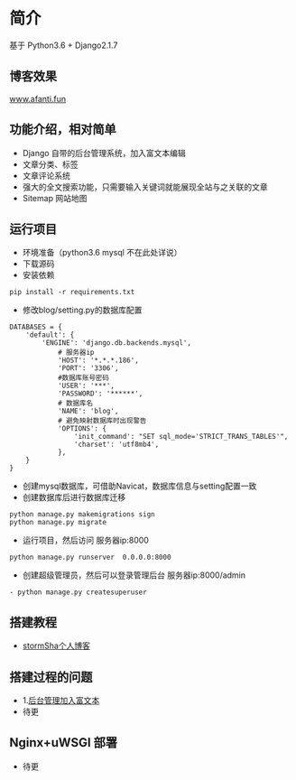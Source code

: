 # 简介
基于 Python3.6 + Django2.1.7 

## 博客效果
www.afanti.fun

## 功能介绍，相对简单

- Django 自带的后台管理系统，加入富文本编辑
- 文章分类、标签
- 文章评论系统
- 强大的全文搜索功能，只需要输入关键词就能展现全站与之关联的文章
- Sitemap 网站地图

## 运行项目
- 环境准备（python3.6 mysql 不在此处详说）
- 下载源码
-  安装依赖
```
pip install -r requirements.txt 
```
- 修改blog/setting.py的数据库配置

```
DATABASES = {
    'default': {
        'ENGINE': 'django.db.backends.mysql',
            # 服务器ip
            'HOST': '*.*.*.186',
            'PORT': '3306',
            #数据库账号密码
            'USER': '***',
            'PASSWORD': '******',
            # 数据库名
            'NAME': 'blog',
            # 避免映射数据库时出现警告
            'OPTIONS': {
                'init_command': "SET sql_mode='STRICT_TRANS_TABLES'",
                'charset': 'utf8mb4',
            },
    }
}
```
- 创建mysql数据库，可借助Navicat，数据库信息与setting配置一致
- 创建数据库后进行数据库迁移

```
python manage.py makemigrations sign
python manage.py migrate
```
- 运行项目，然后访问 服务器ip:8000
```
python manage.py runserver  0.0.0.0:8000
```
- 创建超级管理员，然后可以登录管理后台 服务器ip:8000/admin

```
- python manage.py createsuperuser
```
## 搭建教程

- [stormSha个人博客](https://stormsha.com/)

## 搭建过程的问题
- 1.[后台管理加入富文本](http://afanti.fun/article/13/)
- 待更

## Nginx+uWSGI 部署
- 待更
